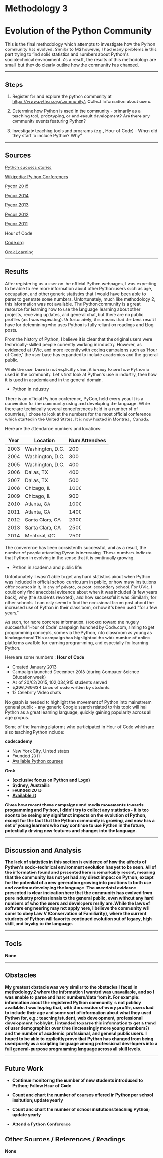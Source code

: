 # Methodology 3
# Evolution of the Python Community

This is the final methodology which attempts to investigate how the Python community has evolved. Similar to M2 however, I had many problems in this part trying to find solid statistics and numbers about Python's sociotechnical environment. As a result, the results of this methodology are small, but they do clearly outline how the community has changed.

----------

Steps
-----

1) Register for and explore the python community at https://www.python.org/community/; Collect information about users.

2) Determine how Python is used in the community - primarily as a teaching tool, prototyping, or end-result development? Are 
there any community events featuring Python?
   
3) Investigate teaching tools and programs (e.g., Hour of Code) - When did they start to include Python? Why?

----------

Sources
-------

[Python success stories](https://www.python.org/about/success/)

[Wikipedia: Python Conferences](https://en.wikipedia.org/wiki/Python_Conference)

[Pycon 2015](https://us.pycon.org/2015/)

[Pycon 2014](https://us.pycon.org/2014/)

[Pycon 2013](https://us.pycon.org/2013/)

[Pycon 2012](https://us.pycon.org/2012/)

[Pycon 2011](https://us.pycon.org/2011/)

[Hour of Code](http://hourofcode.com/ca)

[Code.org](http://code.org/learn)

[Grok Learning](https://groklearning.com/courses/)

----------

Results
----------

After registering as a user on the official Python webpages, I was expecting to be able to see more information about other 
Python users such as age, occupation, and other generic statistics that I would have been able to parse to generate some 
numbers. Unfortunately, much like methodology 2, this information was not available. The Python community is a great resource
for learning how to use the language, learning about other projects, receiving updates, and general chat, but there are no 
public profiles (as I was expecting). Unfortunately, this means that the best result I have for determining who uses Python 
is fully reliant on readings and blog posts.

From the history of Python, I believe it is clear that the original users were technically-skilled people currently working 
in industry. However, as evidenced at UVic, and more recently with coding campaigns such as 'Hour of Code,' the user base has expanded to include academics and the general public.

While the user base is not explicitly clear, it is easy to see how Python is used in the community. Let's first look at 
Python's use in industry, then how it is used in academia and in the general domain.

* Python in industry

There is an official Python conference, PyCon, held every year. It is a convention for the community using and developing the
language. While there are technically several conceferences held in a number of of countries, I chose to look at the numbers 
for the most official conference which started in the United States. It is now hosted in Montreal, Canada. 

Here are the attendance numbers and locations:

|Year |   Location       |     Num Attendees |
|-----|------------------|-------------------|
| 2003 | Washington, D.C. | 200 |
| 2004 | Washington, D.C. | 300 |
| 2005 | Washington, D.C. | 400 |
| 2006 | Dallas, TX       | 400 |
| 2007 | Dallas, TX       | 500 |
| 2008 | Chicago, IL      | 1000 |
| 2009 | Chicago, IL      | 900 |
| 2010 | Atlanta, GA      | 1000 |
| 2011 | Atlanta, GA      | 1400 |
| 2012 | Santa Clara, CA  | 2300 |
| 2013 | Santa Clara, CA  | 2500 |
| 2014 | Montreal, QC     | 2500 |


The converence has been consistently successful, and as a result, the number of people attending Pycon is increasing. These numbers indicate that Python in evolving in the sense that it is continually growing.

* Python in academia and public life:

Unfortunately, I wasn't able to get any hard statistics about when Python was included in official school curriculum in 
public, or how many insitutions offer courses in it, in any of private, or post-secondary school. For UVic, I could only find
anecdotal evidence about when it was included (a few years back), why (the students revolted), and how successful it was. 
Similarly, for other schools, I can only seem to find the occasional forum post about the increased use of Python in their 
classroom, or how it's been used "for a few years."

As such, for more concrete information. I looked toward the hugely successful 'Hour of Code' campaign
launched by Code.com, aiming to get programming concepts, some via the Python, into classroom as young as kindergartens! This
campaign has highlighted the wide number of online platforms availble for learning programming, and especially for learning 
Python.

Here are some numbers : <b>Hour of Code</b>
* Created January 2013
* Campaign launched December 2013 (during Computer Science Education week) 
* As of 20/02/2015, 102,034,915 students served
* 5,296,769,634 Lines of code written by students
* 13 Celebrity Video chats

No graph is needed to highlight the movement of Python into mainstream general public - any generic Google search related to 
this topic will hail Python as a great learning language, quickly gaining popularity across all age gropus.

Some of the learning platorms who participated in Hour of Code which are also teaching Python include:

<b> codecademy </b> 
   * New York City, United states
   * Founded 2011
   * [Available Python courses](http://www.codecademy.com/en/tracks/python)

<b> Grok <b> 
   * (exclusive focus on Python and Logo)
   * Sydney, Austrailia
   * Founded 2013
   * [Available at](https://groklearning.com/csedweek/)

Given how recent these campaigns and media movements towards programming and Python, I didn't try to collect any statistics -
it is too soon to be seeing any signifanct impacts on the evolution of Python, except for the fact that the Python community 
is growing, and now has a set of young learners who may continue to use Python in the future, potentially driving new 
features and changes into the language.


----------


Discussion and Analysis
-----------------------

The lack of statistics in this section is evidence of how the affects of Python's socio-technical environment evolution has 
yet to be seen. All of the information found and presented here is remarkably recent, meaning that the community has not yet 
had any direct impact on Python, except for the potential of a new generation growing into positions to both use and continue
developing the language. The anecdotal evidence presented is clear indication here that the community has evolved from pure 
industry professionals to the general public, even without any hard numbers of who the users and developers really are. While
the laws of software engineering may not apply here, I believe the community will come to obey Law V (Conservation of 
Familiarity), where the current students of Python will favor its continued evolution out of legacy, high skill, and loyalty 
to the language. 


----------


Tools
-------

None

----------


Obstacles
----------

My greatest obstacle was very similar to the obstacles I faced in methodology 2 where the information I wanted was
unavailable, and so I was unable to parse and hard numbers/data from it. For example: information about the registered Python
community is not publicy available. I was hoping that, with the  creation of every profile, users had to include their age
and some sort of information about what they used Python for, e.g.: teaching/student, web development, professional
development, hobbyist. I intended to parse this information to get a trend of user demographics over time (increasingly more
young members?) and the number of academic, profssional, and general public users. I hoped to be able to explicitly prove
that Python has changed from being used purely as a scripting language among professional developers into a full
general-purpose programming language across all skill levels.

----------


Future Work
----------

* Continue monitoring the number of new students introduced to Python; Follow Hour of Code

* Count and chart the number of courses offered in Python per school insitution; update yearly

* Count and chart the number of school insitutions teaching Python; update yearly

* Attend a Python Conference


Other Sources / References / Readings
--------------------------------------

None
